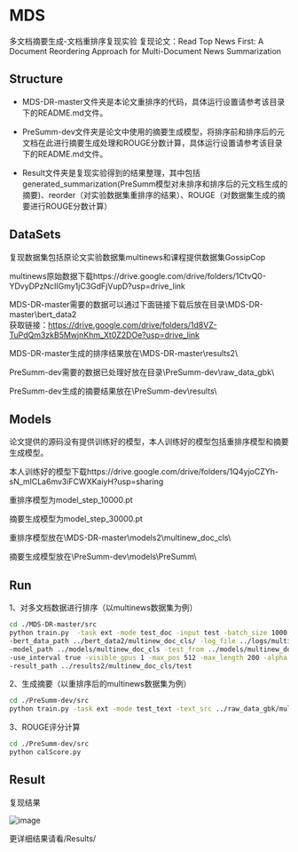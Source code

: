 # MDS
多文档摘要生成-文档重排序复现实验
复现论文：Read Top News First: A Document Reordering Approach for Multi-Document News Summarization

## Structure

* MDS-DR-master文件夹是本论文重排序的代码，具体运行设置请参考该目录下的README.md文件。
  
* PreSumm-dev文件夹是论文中使用的摘要生成模型，将排序前和排序后的元文档在此进行摘要生成处理和ROUGE分数计算，具体运行设置请参考该目录下的README.md文件。
  
* Result文件夹是复现实验得到的结果整理，其中包括generated_summarization(PreSumm模型对未排序和排序后的元文档生成的摘要)、reorder（对实验数据集重排序的结果）、ROUGE（对数据集生成的摘要进行ROUGE分数计算）

## DataSets
复现数据集包括原论文实验数据集multinews和课程提供数据集GossipCop

multinews原始数据下载https://drive.google.com/drive/folders/1CtvQ0-YDvyDPzNcIIGmy1jC3GdFjVupD?usp=drive_link

MDS-DR-master需要的数据可以通过下面链接下载后放在目录\MDS-DR-master\bert_data2\
获取链接：https://drive.google.com/drive/folders/1d8VZ-TuPdQm3zkB5MwjnKhm_Xt0Z2DOe?usp=drive_link

MDS-DR-master生成的排序结果放在\MDS-DR-master\results2\

PreSumm-dev需要的数据已处理好放在目录\PreSumm-dev\raw_data_gbk\

PreSumm-dev生成的摘要结果放在\PreSumm-dev\results\

## Models
论文提供的源码没有提供训练好的模型，本人训练好的模型包括重排序模型和摘要生成模型。

本人训练好的模型下载https://drive.google.com/drive/folders/1Q4yjoCZYh-sN_mlCLa6mv3iFCWXKaiyH?usp=sharing

重排序模型为model_step_10000.pt

摘要生成模型为model_step_30000.pt

重排序模型放在\MDS-DR-master\models2\multinew_doc_cls\

摘要生成模型放在\PreSumm-dev\models\PreSumm\

## Run
1、对多文档数据进行排序（以multinews数据集为例）

```bash
cd ./MDS-DR-master/src
python train.py  -task ext -mode test_doc -input test -batch_size 1000 -test_batch_size 5 \
-bert_data_path ../bert_data2/multinew_doc_cls/ -log_file ../logs/multinews.log \
-model_path ../models/multinew_doc_cls -test_from ../models/multinew_doc_cls/model_step_10000.pt -sep_optim true \
-use_interval true -visible_gpus 1 -max_pos 512 -max_length 200 -alpha 0.95 -min_length 50 \
-result_path ../results2/multinew_doc_cls/test
```

2、生成摘要（以重排序后的multinews数据集为例）

```bash
cd ./PreSumm-dev/src
python train.py -task ext -mode test_text -text_src ../raw_data_gbk/multinews_src_reorder.txt -text_tgt ../raw_data_gbk/multinews_tgt.txt -test_from ../models/PreSumm/model_step_30000.pt -result_path ../results/reorder_ext_multinew
```

3、ROUGE评分计算
```bash
cd ./PreSumm-dev/src
python calScore.py
```

## Result

复现结果

![image](https://github.com/ml-master/MDS/assets/79297614/a3dcfbf4-cde1-4e2a-b6b2-970de71c7ee1)

更详细结果请看/Results/


